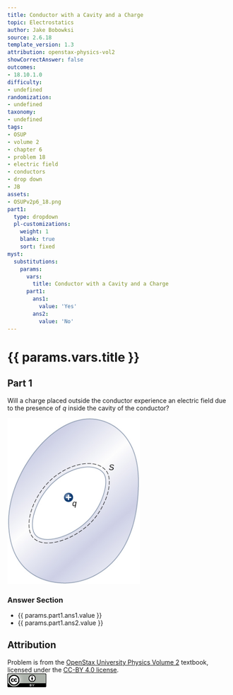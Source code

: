 ```yaml
---
title: Conductor with a Cavity and a Charge
topic: Electrostatics
author: Jake Bobowksi
source: 2.6.18
template_version: 1.3
attribution: openstax-physics-vol2
showCorrectAnswer: false
outcomes:
- 18.10.1.0
difficulty:
- undefined
randomization:
- undefined
taxonomy:
- undefined
tags:
- OSUP
- volume 2
- chapter 6
- problem 18
- electric field
- conductors
- drop down
- JB
assets:
- OSUPv2p6_18.png
part1:
  type: dropdown
  pl-customizations:
    weight: 1
    blank: true
    sort: fixed
myst:
  substitutions:
    params:
      vars:
        title: Conductor with a Cavity and a Charge
      part1:
        ans1:
          value: 'Yes'
        ans2:
          value: 'No'
---
```

# {{ params.vars.title }}

## Part 1

Will a charge placed outside the conductor experience an electric field due to the presence of $q$ inside the cavity of the conductor?

<img src="OSUPv2p6_18.png" width=300 alt="Conductor with a cavity enclosing a point charge."><br>

### Answer Section

- {{ params.part1.ans1.value }}
- {{ params.part1.ans2.value }}

## Attribution

Problem is from the [OpenStax University Physics Volume 2](https://openstax.org/details/books/university-physics-volume-2) textbook, licensed under the [CC-BY 4.0 license](https://creativecommons.org/licenses/by/4.0/).<br>![Image representing the Creative Commons 4.0 BY license.](https://raw.githubusercontent.com/firasm/bits/master/by.png)